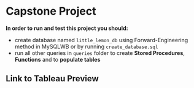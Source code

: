 # Capstone Project

**In order to run and test this project you should:**
- create database named `little_lemon_db` using Forward-Engineering method in MySQLWB or by running `create_database.sql`
- run all other queries in `queries` folder to create **Stored Procedures**, **Functions** and to **populate tables**
	
## Link to Tableau Preview


